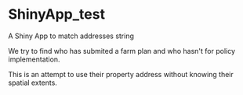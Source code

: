 # ShinyApp_test
A Shiny App to match addresses string 

We try to find who has submited a farm plan and who hasn't for policy implementation.

This is an attempt to use their property address without knowing their spatial extents.
